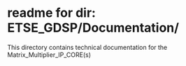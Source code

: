 # readme for dir: ETSE_GDSP/Documentation/

This directory contains technical documentation for the Matrix_Multiplier_IP_CORE(s)
